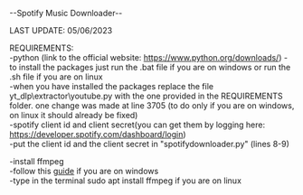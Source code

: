 --Spotify Music Downloader--  
  
LAST UPDATE: 05/06/2023  
  
REQUIREMENTS:  
-python (link to the official website: https://www.python.org/downloads/) 
-to install the packages just run the .bat file if you are on windows or run the .sh file if you are on linux  
-when you have installed the packages replace the file yt_dlp\extractor\youtube.py with the one provided in the REQUIREMENTS folder. one change was made at line 3705 (to do only if you are on windows, on linux it should already be fixed)  
-spotify client id and client secret(you can get them by logging here: https://developer.spotify.com/dashboard/login)  
-put the client id and the client secret in "spotifydownloader.py" (lines 8-9)  
  
-install ffmpeg  
 -follow this [guide](https://www.geeksforgeeks.org/how-to-install-ffmpeg-on-windows/) if you are on windows  
 -type in the terminal sudo apt install ffmpeg if you are on linux
